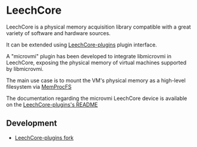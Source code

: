# LeechCore

LeechCore is a physical memory acquisition library compatible
with a great variety of software and hardware sources.

It can be extended using [LeechCore-plugins](https://github.com/ufrisk/LeechCore-plugins) plugin interface.

A "microvmi" plugin has been developed to integrate libmicrovmi in LeechCore, exposing the physical memory of
virtual machines supported by libmicrovmi.

The main use case is to mount the VM's physical memory as a high-level filesystem via [MemProcFS](https://github.com/ufrisk/MemProcFS)

The documentation regarding the microvmi LeechCore device is available on the [LeechCore-plugins's README](https://github.com/ufrisk/LeechCore-plugins)

## Development

- [LeechCore-plugins fork](https://github.com/mtarral/LeechCore-plugins)

